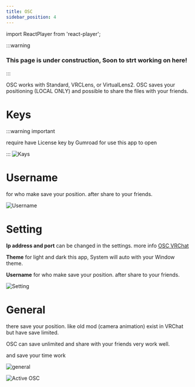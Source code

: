 ```yaml
---
title: OSC
sidebar_position: 4
---
```


import ReactPlayer from 'react-player';

:::warning

### This page is under construction, Soon to strt working on here!

:::

<!-- Does this OSC need installation??? Normal Standard already have ready OSC inside..!!! -->

OSC works with Standard, VRCLens, or VirtualLens2. OSC saves your positioning (LOCAL ONLY) and possible to share the files with your friends.

# Keys

:::warning important 

require have License key by Gumroad for use this app to open

:::
![Kays](@site/static/img/OSC_Keys.png)

# Username
for who make save your position. after share to your friends.

![Username](@site/static/img/OSC_username.png)

# Setting

**Ip address and port** can be changed in the settings. more info [OSC VRChat](https://docs.vrchat.com/docs/osc-overview) 

**Theme** for light and dark this app, System will auto with your Window theme.

**Username** for who make save your position. after share to your friends.

![Setting](@site/static/img/OSC_Setting.png)

# General

there save your position. like old mod (camera animation) exist in VRChat but have save limited.

OSC can save unlimited and share with your friends very work well.

and save your time work


![general](@site/static/img/OSC_general.png)

![Active OSC](@site/static/img/Auto_Active_OSC.webp)

<ReactPlayer controls url='https://youtu.be/pmK_SbFjOe8'/>
<ReactPlayer controls url='https://youtu.be/M3hC26WIvQc'/>

